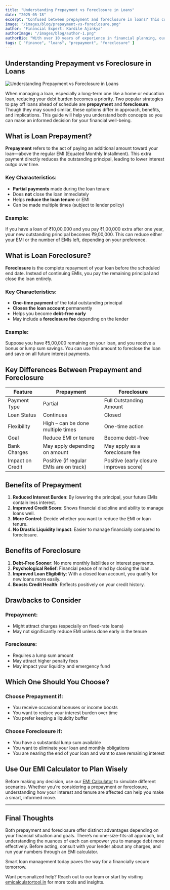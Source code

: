 ```yaml
---
title: "Understanding Prepayment vs Foreclosure in Loans"
date: "2025-05-18"
excerpt: "Confused between prepayment and foreclosure in loans? This comprehensive guide will help you understand the key differences, benefits, drawbacks, and how to decide which strategy suits your financial goals."
image: "/images/blog/prepayment-vs-foreclosure.png"
author: "Financial Expert: Kardile Ajinkya"
authorImage: "/images/blog/author-1.png"
authorBio: "With over 10 years of experience in financial planning, our expert has helped thousands navigate complex loan scenarios."
tags: [ "finance", "loans", "prepayment", "foreclosure" ]
---
```


## Understanding Prepayment vs Foreclosure in Loans

![Understanding Prepayment vs Foreclosure in Loans](/images/blog/prepayment-vs-foreclosure.png)

When managing a loan, especially a long-term one like a home or education loan, reducing your debt burden becomes a
priority. Two popular strategies to pay off loans ahead of schedule are **prepayment** and **foreclosure**. Though they
may sound similar, these options differ in approach, benefits, and implications. This guide will help you understand
both concepts so you can make an informed decision for your financial well-being.

## What is Loan Prepayment?

**Prepayment** refers to the act of paying an additional amount toward your loan—above the regular EMI (Equated Monthly
Installment). This extra payment directly reduces the outstanding principal, leading to lower interest outgo over time.

### Key Characteristics:

* **Partial payments** made during the loan tenure
* Does **not** close the loan immediately
* Helps **reduce the loan tenure** or EMI
* Can be made multiple times (subject to lender policy)

### Example:

If you have a loan of ₹10,00,000 and you pay ₹1,00,000 extra after one year, your new outstanding principal becomes
₹9,00,000. This can reduce either your EMI or the number of EMIs left, depending on your preference.

## What is Loan Foreclosure?

**Foreclosure** is the complete repayment of your loan before the scheduled end date. Instead of continuing EMIs, you
pay the remaining principal and close the loan entirely.

### Key Characteristics:

* **One-time payment** of the total outstanding principal
* **Closes the loan account** permanently
* Helps you become **debt-free early**
* May include a **foreclosure fee** depending on the lender

### Example:

Suppose you have ₹5,00,000 remaining on your loan, and you receive a bonus or lump sum savings. You can use this amount
to foreclose the loan and save on all future interest payments.

## Key Differences Between Prepayment and Foreclosure

| Feature          | Prepayment                              | Foreclosure                             |
|------------------|-----------------------------------------|-----------------------------------------|
| Payment Type     | Partial                                 | Full Outstanding Amount                 |
| Loan Status      | Continues                               | Closed                                  |
| Flexibility      | High – can be done multiple times       | One-time action                         |
| Goal             | Reduce EMI or tenure                    | Become debt-free                        |
| Bank Charges     | May apply depending on amount           | May apply as a foreclosure fee          |
| Impact on Credit | Positive (if regular EMIs are on track) | Positive (early closure improves score) |

## Benefits of Prepayment

1. **Reduced Interest Burden**: By lowering the principal, your future EMIs contain less interest.
2. **Improved Credit Score**: Shows financial discipline and ability to manage loans well.
3. **More Control**: Decide whether you want to reduce the EMI or loan tenure.
4. **No Drastic Liquidity Impact**: Easier to manage financially compared to foreclosure.

## Benefits of Foreclosure

1. **Debt-Free Sooner**: No more monthly liabilities or interest payments.
2. **Psychological Relief**: Financial peace of mind by closing the loan.
3. **Improved Loan Eligibility**: With a closed loan account, you qualify for new loans more easily.
4. **Boosts Credit Health**: Reflects positively on your credit history.

## Drawbacks to Consider

### Prepayment:

* Might attract charges (especially on fixed-rate loans)
* May not significantly reduce EMI unless done early in the tenure

### Foreclosure:

* Requires a lump sum amount
* May attract higher penalty fees
* May impact your liquidity and emergency fund

## Which One Should You Choose?

### Choose **Prepayment** if:

* You receive occasional bonuses or income boosts
* You want to reduce your interest burden over time
* You prefer keeping a liquidity buffer

### Choose **Foreclosure** if:

* You have a substantial lump sum available
* You want to eliminate your loan and monthly obligations
* You are nearing the end of your loan and want to save remaining interest

## Use Our EMI Calculator to Plan Wisely

Before making any decision, use our [EMI Calculator](https://emicalculatortool.in) to simulate different scenarios.
Whether you're considering a prepayment or foreclosure, understanding how your interest and tenure are affected can help
you make a smart, informed move.

---

## Final Thoughts

Both prepayment and foreclosure offer distinct advantages depending on your financial situation and goals. There’s no
one-size-fits-all approach, but understanding the nuances of each can empower you to manage debt more effectively.
Before acting, consult with your lender about any charges, and run your numbers through an EMI calculator.

Smart loan management today paves the way for a financially secure tomorrow.

Want personalized help? Reach out to our team or start by visiting [emicalculatortool.in](https://emicalculatortool.in)
for more tools and insights.
